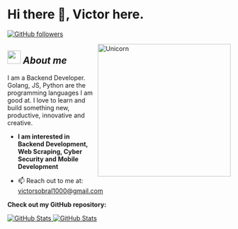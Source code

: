 # Hi there 👋, Victor here. 
[![GitHub followers](https://img.shields.io/github/followers/VicSobDev.svg?style=social&label=Follow)](https://github.com/VicSobDev?tab=followers)<br/>

<!--
**Bhargavi-hash/Bhargavi-hash** is a ✨ _special_ ✨ repository because its `README.md` (this file) appears on your GitHub profile.
-->

<img align="right" width=300px alt="Unicorn" src="https://c.tenor.com/GN73MKBawZYAAAAi/busy-cute.gif" />

## <img src="https://media.giphy.com/media/ObNTw8Uzwy6KQ/giphy.gif" width="30px">&nbsp;***About me***

I am a Backend Developer. Golang, JS, Python are the programming languages I am good at. I love to learn and build something new, productive, innovative and creative.
* **I am interested in Backend Development, Web Scraping, Cyber Security and Mobile Development**
- 📫 Reach out to me at: <a href="victorsobral1000@gmail.com">victorsobral1000@gmail.com</a>

__Check out my GitHub repository:__

<div>
  <p>
    <a href="https://github.com/VicSobDev/SigaMonitor">
      <img src="https://github-readme-stats.vercel.app/api/pin/?username=vicsobdev&repo=SigaMonitor" alt="GitHub Stats" />
    </a>
    <a href="https://github.com/VicSobDev/HumanMouse">
      <img src="https://github-readme-stats.vercel.app/api/pin/?username=vicsobdev&repo=HumanMouse" alt="GitHub Stats" />
    </a>
  </p>
</div>
